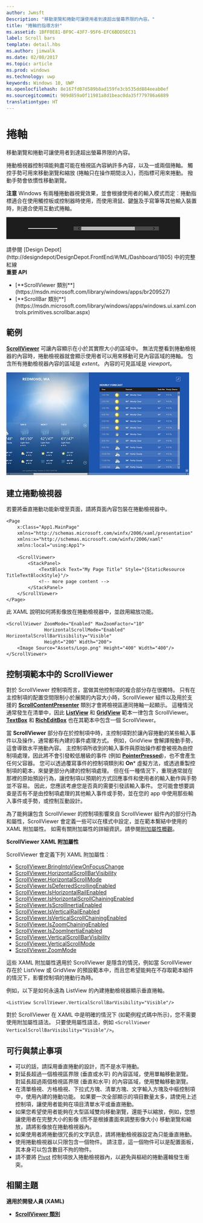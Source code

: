 ```yaml
---
author: Jwmsft
Description: "移動瀏覽和捲動可讓使用者到達超出螢幕界限的內容。"
title: "捲軸的指導方針"
ms.assetid: 1BFF0E81-BF9C-43F7-95F6-EFC6BDD5EC31
label: Scroll bars
template: detail.hbs
ms.author: jimwalk
ms.date: 02/08/2017
ms.topic: article
ms.prod: windows
ms.technology: uwp
keywords: Windows 10, UWP
ms.openlocfilehash: 8e167fd07d589b8ad159fe3cb535dd884eeab0ef
ms.sourcegitcommit: 909d859a0f11981a8d1beac0da35f779786a6889
translationtype: HT
---
```

# <a name="scroll-bars"></a>捲軸

<link rel="stylesheet" href="https://az835927.vo.msecnd.net/sites/uwp/Resources/css/custom.css"> 

移動瀏覽和捲動可讓使用者到達超出螢幕界限的內容。

捲動檢視器控制項能夠盡可能在檢視區內容納許多內容，以及一或兩個捲軸。 觸控手勢可用來移動瀏覽和縮放 (捲軸只在操作期間淡入)，而指標可用來捲動。 撥動手勢會依慣性移動瀏覽。

**注意** Windows 有兩種捲動器視覺效果，並會根據使用者的輸入模式而定︰捲動指標適合在使用觸控板或控制器時使用，而使用滑鼠、鍵盤及手寫筆等其他輸入裝置時，則適合使用互動式捲軸。

![標準捲軸和移動瀏覽指標控制項外觀的範例](images/SCROLLBAR.png)

<div class="microsoft-internal-note">
請參閱 [Design Depot](http://designdepot/DesignDepot.FrontEnd/#/ML/Dashboard/1805) 中的完整紅線
</div>

<div class="important-apis" >
<b>重要 API</b><br/>
<ul>
<li>[**ScrollViewer 類別**](https://msdn.microsoft.com/library/windows/apps/br209527)</li>
<li>[**ScrollBar 類別**](https://msdn.microsoft.com/library/windows/apps/windows.ui.xaml.controls.primitives.scrollbar.aspx)</li>
</ul>
</div>


## <a name="examples"></a>範例

[**ScrollViewer**](https://msdn.microsoft.com/library/windows/apps/xaml/windows.ui.xaml.controls.scrollviewer.aspx) 可讓內容顯示在小於其實際大小的區域中。 無法完整看到捲動檢視器的內容時，捲動檢視器就會顯示使用者可以用來移動可見內容區域的捲軸。 包含所有捲動檢視器內容的區域是 *extent*。 內容的可見區域是 *viewport*。

![說明標準捲軸控制項的螢幕擷取畫面](images/ScrollBar_Standard.jpg)

## <a name="create-a-scroll-viewer"></a>建立捲動檢視器
若要將垂直捲動功能新增至頁面，請將頁面內容包裝在捲動檢視器中。

```xaml
<Page
    x:Class="App1.MainPage"
    xmlns="http://schemas.microsoft.com/winfx/2006/xaml/presentation"
    xmlns:x="http://schemas.microsoft.com/winfx/2006/xaml"
    xmlns:local="using:App1">

    <ScrollViewer>
        <StackPanel>
            <TextBlock Text="My Page Title" Style="{StaticResource TitleTextBlockStyle}"/>
            <!-- more page content -->
        </StackPanel>
    </ScrollViewer>
</Page>
```
此 XAML 說明如何將影像放在捲動檢視器中，並啟用縮放功能。

```xaml
<ScrollViewer ZoomMode="Enabled" MaxZoomFactor="10"
              HorizontalScrollMode="Enabled" HorizontalScrollBarVisibility="Visible"
              Height="200" Width="200">
    <Image Source="Assets/Logo.png" Height="400" Width="400"/>
</ScrollViewer>
```

## <a name="scrollviewer-in-a-control-template"></a>控制項範本中的 ScrollViewer

對於 ScrollViewer 控制項而言，當做其他控制項的複合部分存在很獨特。 只有在主控制項的配置空間限制小於展開的內容大小時，ScrollViewer 組件以及用於支援的 [**ScrollContentPresenter**](https://msdn.microsoft.com/library/windows/apps/xaml/windows.ui.xaml.controls.scrollcontentpresenter.aspx) 類別才會將檢視區連同捲軸一起顯示。 這種情況通常發生在清單中，因此 [**ListView**](https://msdn.microsoft.com/library/windows/apps/xaml/windows.ui.xaml.controls.listview.aspx) 和 [**GridView**](https://msdn.microsoft.com/library/windows/apps/xaml/windows.ui.xaml.controls.gridview.aspx) 範本一律包含 ScrollViewer。 [**TextBox**](https://msdn.microsoft.com/library/windows/apps/xaml/windows.ui.xaml.controls.textbox.aspx) 和 [**RichEditBox**](https://msdn.microsoft.com/library/windows/apps/xaml/windows.ui.xaml.controls.richeditbox.aspx) 也在其範本中包含一個 ScrollViewer。

當 **ScrollViewer** 部分存在於控制項中時，主控制項對於讓內容捲動的某些輸入事件以及操作，通常都有內建的事件處理方式。 例如，GridView 會解譯撥動手勢，這會導致水平捲動內容。 主控制項所收到的輸入事件與原始操作都會被視為由控制項處理，因此將不會引發較低層級的事件 (例如 [**PointerPressed**](https://msdn.microsoft.com/library/windows/apps/xaml/windows.ui.xaml.uielement.pointerpressed.aspx))，也不會產生任何父容器。 您可以透過覆寫事件的控制項類別和 **On*** 虛擬方法，或透過重製控制項的範本，來變更部分內建的控制項處理。 但在任一種情況下，重現通常就在那裡的原始預設行為，讓控制項以預期的方式回應事件和使用者的輸入動作與手勢並不容易。 因此，您應該考慮您是否真的需要引發該輸入事件。 您可能會想要調查是否有不是由控制項處理的其他輸入事件或手勢，並在您的 app 中使用那些輸入事件或手勢，或控制互動設計。

為了能夠讓包含 ScrollViewer 的控制項影響來自 ScrollViewer 組件內的部分行為和屬性，ScrollViewer 會定義一些可以在樣式中設定，並在範本繫結中使用的 XAML 附加屬性。 如需有關附加屬性的詳細資訊，請參閱[附加屬性概觀](../xaml-platform/attached-properties-overview.md)。

**ScrollViewer XAML 附加屬性**

ScrollViewer 會定義下列 XAML 附加屬性︰
- [ScrollViewer.BringIntoViewOnFocusChange](https://msdn.microsoft.com/library/windows/apps/xaml/windows.ui.xaml.controls.scrollviewer.bringintoviewonfocuschange.aspx)
- [ScrollViewer.HorizontalScrollBarVisibility](https://msdn.microsoft.com/library/windows/apps/xaml/windows.ui.xaml.controls.scrollviewer.horizontalscrollbarvisibility.aspx)
- [ScrollViewer.HorizontalScrollMode](https://msdn.microsoft.com/library/windows/apps/xaml/windows.ui.xaml.controls.scrollviewer.horizontalscrollmode.aspx)
- [ScrollViewer.IsDeferredScrollingEnabled](https://msdn.microsoft.com/library/windows/apps/xaml/windows.ui.xaml.controls.scrollviewer.isdeferredscrollingenabled.aspx)
- [ScrollViewer.IsHorizontalRailEnabled](https://msdn.microsoft.com/library/windows/apps/xaml/windows.ui.xaml.controls.scrollviewer.ishorizontalrailenabled.aspx)
- [ScrollViewer.IsHorizontalScrollChainingEnabled](https://msdn.microsoft.com/library/windows/apps/xaml/windows.ui.xaml.controls.scrollviewer.ishorizontalscrollchainingenabled.aspx)
- [ScrollViewer.IsScrollInertiaEnabled](https://msdn.microsoft.com/library/windows/apps/xaml/windows.ui.xaml.controls.scrollviewer.isscrollinertiaenabled.aspx)
- [ScrollViewer.IsVerticalRailEnabled](https://msdn.microsoft.com/library/windows/apps/xaml/windows.ui.xaml.controls.scrollviewer.isverticalrailenabled.aspx)
- [ScrollViewer.IsVerticalScrollChainingEnabled](https://msdn.microsoft.com/library/windows/apps/xaml/windows.ui.xaml.controls.scrollviewer.isverticalscrollchainingenabled.aspx)
- [ScrollViewer.IsZoomChainingEnabled](https://msdn.microsoft.com/library/windows/apps/xaml/windows.ui.xaml.controls.scrollviewer.iszoominertiaenabled.aspx)
- [ScrollViewer.IsZoomInertiaEnabled](https://msdn.microsoft.com/library/windows/apps/xaml/windows.ui.xaml.controls.scrollviewer.iszoominertiaenabled.aspx)
- [ScrollViewer.VerticalScrollBarVisibility](https://msdn.microsoft.com/library/windows/apps/xaml/windows.ui.xaml.controls.scrollviewer.verticalscrollbarvisibilityproperty.aspx)
- [ScrollViewer.VerticalScrollMode](https://msdn.microsoft.com/library/windows/apps/xaml/windows.ui.xaml.controls.scrollviewer.verticalscrollmode.aspx)
- [ScrollViewer.ZoomMode](https://msdn.microsoft.com/library/windows/apps/xaml/windows.ui.xaml.controls.scrollviewer.zoommode.aspx)

這些 XAML 附加屬性適用於 ScrollViewer 是隱含的情況，例如當 ScrollViewer 存在於 ListView 或 GridView 的預設範本中，而且您希望能夠在不存取範本組件的情況下，影響控制項的捲動行為時。

例如，以下是如何永遠為 ListView 的內建捲動檢視器顯示垂直捲軸。
```xaml
<ListView ScrollViewer.VerticalScrollBarVisibility="Visible"/>
```

對於 ScrollViewer 在 XAML 中是明確的情況下 (如範例程式碼中所示)，您不需要使用附加屬性語法。 只要使用屬性語法，例如 `<ScrollViewer VerticalScrollBarVisibility="Visible"/>`。


## <a name="dos-and-donts"></a>可行與禁止事項

-   可以的話，請採用垂直捲動的設計，而不是水平捲動。
-   對延長超過一個檢視區界限 (垂直或水平) 的內容區域，使用單軸移動瀏覽。 對延長超過兩個檢視區界限 (垂直和水平) 的內容區域，使用雙軸移動瀏覽。
-   在清單檢視、方格檢視、下拉式方塊、清單方塊、文字輸入方塊及中樞控制項中，使用內建的捲動功能。 如果要一次全部顯示的項目數量太多，請使用上述控制項，讓使用者能夠在項目清單水平或垂直捲動。
-   如果您希望使用者能夠在大型區域雙向移動瀏覽，還能予以縮放，例如，您想讓使用者在完整大小的影像 (而不是根據畫面來調整影像大小) 移動瀏覽和縮放，請將影像放在捲動檢視器內。
-   如果使用者將捲動很冗長的文字訊息，請將捲動檢視器設定為只能垂直捲動。
-   使用捲動檢視器以只限包含一個物件。 請注意，這一個物件可以是配置面板，其本身可以包含數目不拘的物件。
-   請不要將 [Pivot](tabs-pivot.md) 控制項放入捲動檢視器內，以避免與樞紐的捲動邏輯發生衝突。

## <a name="related-topics"></a>相關主題

**適用於開發人員 (XAML)**
* [**ScrollViewer 類別**](https://msdn.microsoft.com/library/windows/apps/br209527)
